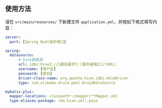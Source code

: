 ## 使用方法

请在 `src/main/resources/` 下新建文件 `application.yml`，并按如下格式填写内容：

```yml
server:
  port: [Spring Boot监听端口]

spring:
  datasource:
      # hive数据源
      url: jdbc:hive2://[服务器IP]:[服务器端口]/[URL]
      username: [用户名]
      password: [密码]
      driver-class-name: org.apache.hive.jdbc.HiveDriver
      type: com.alibaba.druid.pool.DruidDataSource

mybatis-plus:
  mapper-locations: classpath*:/mapper/**Mapper.xml
  type-aliases-package: com.hive.sell.pojo
```
